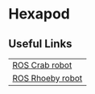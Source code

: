 # Hexapod

## Useful Links

<table>
    <tr>
        <td> 
          <a href="https://github.com/tuuzdu/crab_project">ROS Crab robot</a>
        </td>
    </tr>
    <tr>
        <td> 
          <a href="http://wiki.ros.org/Robots/Rhoeby">ROS Rhoeby robot</a>
        </td>
    </tr>
</table>
